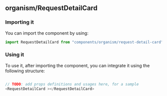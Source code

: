 ## organism/RequestDetailCard

<!-- TODO: add a description here! -->

### Importing it

You can import the component by using:

```js
import RequestDetailCard from "components/organism/request-detail-card";
```

### Using it

To use it, after importing the component, you can integrate it using the following structure:

```js

// TODO: add props definitions and usages here, for a sample
<RequestDetailCard ></RequestDetailCard>

```